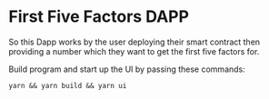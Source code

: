 # First Five Factors DAPP

So this Dapp works by the user deploying their smart contract then providing a number which they want to get the first five factors for.

Build program and start up the UI by passing these commands:
```
yarn && yarn build && yarn ui
```
